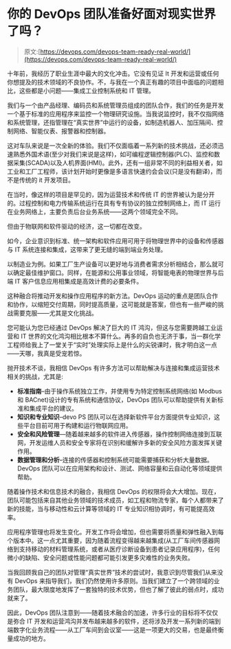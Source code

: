 # 你的 DevOps 团队准备好面对现实世界了吗？

> 原文:[https://devops.com/devops-team-ready-real-world/](https://devops.com/devops-team-ready-real-world/)

十年前，我经历了职业生涯中最大的文化冲击。它没有见证 It 开发和运营或任何你想提及的技术领域的不良协作。不，与我在一个真正有趣的项目中面临的问题相比，这些都是小问题——集成工业控制系统和 IT 管理。

我们与一个由产品经理、编码员和系统管理员组成的团队合作，我们的任务是开发一个基于标准的应用程序来监控一个物理研究设施。当我说监控时，我不仅指网络和系统管理，还指管理在“真实世界”中运行的设备，如制造机器人、加压隔间、控制网络、智能仪表、报警器和控制器。

这对车队来说是一次全新的体验。我们不仅面临着一系列新的技术挑战，还必须迅速熟悉外国术语(至少对我们来说是这样)，如可编程逻辑控制器(PLC)、监控和数据采集(SCADA)以及人机界面(HMI)。此外，还有一组非常不同的利益相关者，如工业和工厂工程师，该计划开始时更像是多语言快速约会会议(只是没有翻译)，而不是传统的 it 开发项目。

在当时，像这样的项目是罕见的，因为运营技术和传统 IT 的世界被认为是分开的。过程控制和电力传输系统运行在具有专有协议的独立控制网络上，而 IT 运行在业务网络上，主要负责后台业务系统——这两个领域完全不同。

但由于物联网和软件驱动的经济，这一切都在改变。

如今，企业意识到标准、统一架构和软件应用可用于将物理世界中的设备和传感器与 IT 系统连接和集成，这带来了更无缝的端到端业务处理。

以制造业为例。如果工厂生产设备可以更好地与消费者需求分析相结合，那么就可以确定最佳维护窗口。同样，在能源和公用事业领域，将智能电表的物理世界与后端 IT 客户信息应用相集成是高效计费的必要条件。

这种融合将推动开发和操作应用程序的新方法。DevOps 运动的重点是团队合作和协作，以缩短交付周期，同时提高质量，这可能就是答案，但也有一些严峻的挑战需要克服——尤其是文化挑战。

您可能认为您已经通过 DevOps 解决了巨大的 IT 鸿沟，但这与您需要跨越工业运营和 IT 世界的文化鸿沟相比根本不算什么。再多的自负也无济于事，当一群化学工程师给我上了一堂关于“实时”处理实际上是什么的尖锐课时，我才明白这一点——天哪，我真是受宠若惊。

抛开技术不谈，我相信 DevOps 有许多方法可以帮助解决与连接和集成运营技术相关的挑战，尤其是:

*   **标准指南**–由于操作系统独立工作，并使用专为特定控制系统网络(如 Modbus 和 BACnet)设计的专有系统和通信协议，DevOps 团队可以帮助提供有关新标准和集成平台的建议。
*   **知识和专业知识**–devo PS 团队可以在选择新软件平台方面提供专业知识，这些平台目前可用于构建和运行物联网应用。
*   **安全和风险管理**—随着越来越多的软件进入传感器，操作控制网络连接到互联网，开发运维人员和安全专家将在识别和缓解许多新的安全风险方面发挥关键作用。
*   **数据管理和分析**–连接的传感器和控制系统可能需要捕获和分析大量数据。DevOps 团队可以在应用架构和设计、测试、网络容量和云自动化等领域提供帮助。

随着操作技术和信息技术的融合，我相信 DevOps 的权限将会大大增加。现在，团队可能包括来自其他业务领域的技术成员，如工程和物流专家，每个人都带来了新的技能，当与移动性和云计算等领域的 IT 专业知识相协调时，有可能提高效率。

应用程序管理也将发生变化。开发工作将会增加，但也需要将质量和弹性融入到每个版本中。这一点尤其重要，因为随着流程变得越来越集成(从工厂车间传感器网络到支持移动的材料管理系统，或者从医疗诊断设备到患者记录应用程序)，任何微小的缺陷、安全问题或性能问题都可能引发更多灾难性的业务失败。

当我回顾我自己的团队对管理“真实世界”技术的尝试时，我意识到尽管我们从来没有 DevOps 来指导我们，我们仍然使用许多原则。当我们建立了一个跨领域的业务团队，最大限度地发挥了一套独特的技术优势，但也了解了彼此的弱点时，成功就来了。

因此，DevOps 团队注意到——随着技术融合的加速，许多行业的目标将不仅仅是弥合 IT 开发和运营鸿沟并发布越来越多的软件，还将涉及开发一系列新的端到端数字化业务流程——从工厂车间到会议室——这是一项更大的交易，也是最终衡量成功的地方。